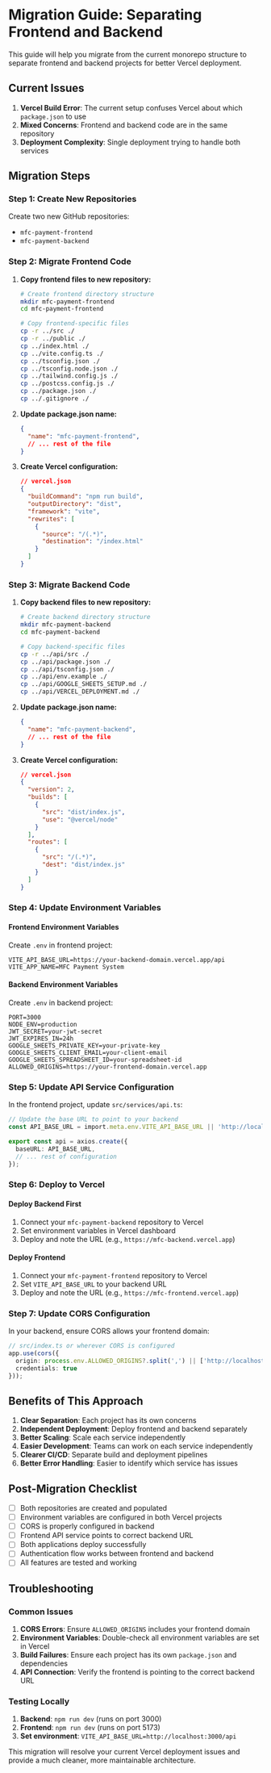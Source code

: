 # Migration Guide: Separating Frontend and Backend

This guide will help you migrate from the current monorepo structure to separate frontend and backend projects for better Vercel deployment.

## Current Issues

1. **Vercel Build Error**: The current setup confuses Vercel about which `package.json` to use
2. **Mixed Concerns**: Frontend and backend code are in the same repository
3. **Deployment Complexity**: Single deployment trying to handle both services

## Migration Steps

### Step 1: Create New Repositories

Create two new GitHub repositories:
- `mfc-payment-frontend`
- `mfc-payment-backend`

### Step 2: Migrate Frontend Code

1. **Copy frontend files to new repository:**
   ```bash
   # Create frontend directory structure
   mkdir mfc-payment-frontend
   cd mfc-payment-frontend
   
   # Copy frontend-specific files
   cp -r ../src ./
   cp -r ../public ./
   cp ../index.html ./
   cp ../vite.config.ts ./
   cp ../tsconfig.json ./
   cp ../tsconfig.node.json ./
   cp ../tailwind.config.js ./
   cp ../postcss.config.js ./
   cp ../package.json ./
   cp ../.gitignore ./
   ```

2. **Update package.json name:**
   ```json
   {
     "name": "mfc-payment-frontend",
     // ... rest of the file
   }
   ```

3. **Create Vercel configuration:**
   ```json
   // vercel.json
   {
     "buildCommand": "npm run build",
     "outputDirectory": "dist",
     "framework": "vite",
     "rewrites": [
       {
         "source": "/(.*)",
         "destination": "/index.html"
       }
     ]
   }
   ```

### Step 3: Migrate Backend Code

1. **Copy backend files to new repository:**
   ```bash
   # Create backend directory structure
   mkdir mfc-payment-backend
   cd mfc-payment-backend
   
   # Copy backend-specific files
   cp -r ../api/src ./
   cp ../api/package.json ./
   cp ../api/tsconfig.json ./
   cp ../api/env.example ./
   cp ../api/GOOGLE_SHEETS_SETUP.md ./
   cp ../api/VERCEL_DEPLOYMENT.md ./
   ```

2. **Update package.json name:**
   ```json
   {
     "name": "mfc-payment-backend",
     // ... rest of the file
   }
   ```

3. **Create Vercel configuration:**
   ```json
   // vercel.json
   {
     "version": 2,
     "builds": [
       {
         "src": "dist/index.js",
         "use": "@vercel/node"
       }
     ],
     "routes": [
       {
         "src": "/(.*)",
         "dest": "dist/index.js"
       }
     ]
   }
   ```

### Step 4: Update Environment Variables

#### Frontend Environment Variables
Create `.env` in frontend project:
```env
VITE_API_BASE_URL=https://your-backend-domain.vercel.app/api
VITE_APP_NAME=MFC Payment System
```

#### Backend Environment Variables
Create `.env` in backend project:
```env
PORT=3000
NODE_ENV=production
JWT_SECRET=your-jwt-secret
JWT_EXPIRES_IN=24h
GOOGLE_SHEETS_PRIVATE_KEY=your-private-key
GOOGLE_SHEETS_CLIENT_EMAIL=your-client-email
GOOGLE_SHEETS_SPREADSHEET_ID=your-spreadsheet-id
ALLOWED_ORIGINS=https://your-frontend-domain.vercel.app
```

### Step 5: Update API Service Configuration

In the frontend project, update `src/services/api.ts`:

```typescript
// Update the base URL to point to your backend
const API_BASE_URL = import.meta.env.VITE_API_BASE_URL || 'http://localhost:3000/api';

export const api = axios.create({
  baseURL: API_BASE_URL,
  // ... rest of configuration
});
```

### Step 6: Deploy to Vercel

#### Deploy Backend First
1. Connect your `mfc-payment-backend` repository to Vercel
2. Set environment variables in Vercel dashboard
3. Deploy and note the URL (e.g., `https://mfc-backend.vercel.app`)

#### Deploy Frontend
1. Connect your `mfc-payment-frontend` repository to Vercel
2. Set `VITE_API_BASE_URL` to your backend URL
3. Deploy and note the URL (e.g., `https://mfc-frontend.vercel.app`)

### Step 7: Update CORS Configuration

In your backend, ensure CORS allows your frontend domain:

```typescript
// src/index.ts or wherever CORS is configured
app.use(cors({
  origin: process.env.ALLOWED_ORIGINS?.split(',') || ['http://localhost:5173'],
  credentials: true
}));
```

## Benefits of This Approach

1. **Clear Separation**: Each project has its own concerns
2. **Independent Deployment**: Deploy frontend and backend separately
3. **Better Scaling**: Scale each service independently
4. **Easier Development**: Teams can work on each service independently
5. **Clearer CI/CD**: Separate build and deployment pipelines
6. **Better Error Handling**: Easier to identify which service has issues

## Post-Migration Checklist

- [ ] Both repositories are created and populated
- [ ] Environment variables are configured in both Vercel projects
- [ ] CORS is properly configured in backend
- [ ] Frontend API service points to correct backend URL
- [ ] Both applications deploy successfully
- [ ] Authentication flow works between frontend and backend
- [ ] All features are tested and working

## Troubleshooting

### Common Issues

1. **CORS Errors**: Ensure `ALLOWED_ORIGINS` includes your frontend domain
2. **Environment Variables**: Double-check all environment variables are set in Vercel
3. **Build Failures**: Ensure each project has its own `package.json` and dependencies
4. **API Connection**: Verify the frontend is pointing to the correct backend URL

### Testing Locally

1. **Backend**: `npm run dev` (runs on port 3000)
2. **Frontend**: `npm run dev` (runs on port 5173)
3. **Set environment**: `VITE_API_BASE_URL=http://localhost:3000/api`

This migration will resolve your current Vercel deployment issues and provide a much cleaner, more maintainable architecture. 